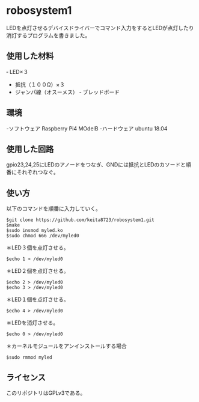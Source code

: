 # robosystem1

LEDを点灯させるデバイスドライバーでコマンド入力をするとLEDが点灯したり消灯するプログラムを書きました。

## 使用した材料
‐ LED×３
- 抵抗（１００Ω）×３
- ジャンパ線（オスーメス）
‐ ブレッドボード

## 環境
-ソフトウェア
Raspberry Pi4 MOdelB
-ハードウェア
ubuntu 18.04

## 使用した回路
gpio23,24,25にLEDのアノードをつなぎ、GNDには抵抗とLEDのカソードと順番にそれぞれつなぐ。

## 使い方
以下のコマンドを順番に入力していく。
```
$git clone https://github.com/keita8723/robosystem1.git
$make
$sudo insmod myled.ko
$sudo chmod 666 /dev/myled0
```
＊LED３個を点灯させる。
```
$echo 1 > /dev/myled0 
```
＊LED２個を点灯させる。
```
$echo 2 > /dev/myled0 
$echo 3 > /dev/myled0 
```
＊LED１個を点灯させる。
```
$echo 4 > /dev/myled0 
```
＊LEDを消灯させる。
```
$echo 0 > /dev/myled0 
```
＊カーネルモジュールをアンインストールする場合
```
$sudo rmmod myled
```
## ライセンス
このリポジトリはGPLv3である。

